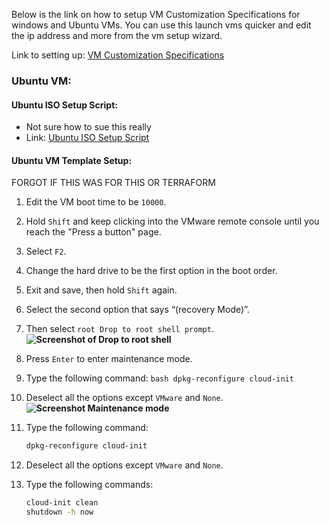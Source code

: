 Below is the link on how to setup VM Customization Specifications for windows and Ubuntu VMs. You can use this launch vms quicker and edit the ip address and more from the vm setup wizard.

Link to setting up: [VM Customization Specifications](https://docs.vmware.com/en/VMware-vSphere/7.0/com.vmware.vsphere.vm_admin.doc/GUID-EB5F090E-723C-4470-B640-50B35D1EC016.html)

### Ubuntu VM:
#### Ubuntu ISO Setup Script:
- Not sure how to sue this really
- Link: [Ubuntu ISO Setup Script](https://gist.github.com/wildactual/7cc9805dc7fa52d3aba6bbc69d6bbb0f)
#### Ubuntu VM Template Setup:
FORGOT IF THIS WAS FOR THIS OR TERRAFORM
1. Edit the VM boot time to be `10000`.
2. Hold `Shift` and keep clicking into the VMware remote console until you reach the "Press a button" page.
3. Select `F2`.
4. Change the hard drive to be the first option in the boot order.
5. Exit and save, then hold `Shift` again.
6. Select the second option that says “<something>(recovery Mode)”.
7. Then select `root Drop to root shell prompt`.
 **![Screenshot of Drop to root shell](https://lh7-rt.googleusercontent.com/docsz/AD_4nXcS-Foxh4IP66EQkVHfYnZ_dki7KJ9jgE_2sPFjfObfgugbgQ1k_xB0yOQluhaWI9tuz_hk8v2Enko43dCga2_0Px3NzjhQT5lnaKKyYSuDXRhzzafAdgmeSFEAV0m9OB4Omgu0SATg1ymPXHPxB6noi6ms?key=656RGyT2tZdUq0NkJwJfuw)**
8. Press `Enter` to enter maintenance mode. 
9. Type the following command: ```bash dpkg-reconfigure cloud-init ``` 
10. Deselect all the options except `VMware` and `None`.
**![Screenshot Maintenance mode](https://lh7-rt.googleusercontent.com/docsz/AD_4nXebE1R9GkOSRhKA09xx6EbOLkDOGvIfgyk4BogPEm2t76n2r2F_Yn7rRsftjAuIUbk8DmuwnnQc_uBI6hPsdoA63vl9hKZsSRGzhqletOlSJmrIKejNppuLEb0-p2k7GaNxQtb-otU0sbc44PxKSdr7wm6U?key=656RGyT2tZdUq0NkJwJfuw)**
12. Type the following command:

    ```bash
    dpkg-reconfigure cloud-init
    ```

10. Deselect all the options except `VMware` and `None`.
11. Type the following commands:

    ```bash
    cloud-init clean
    shutdown -h now
    ```

